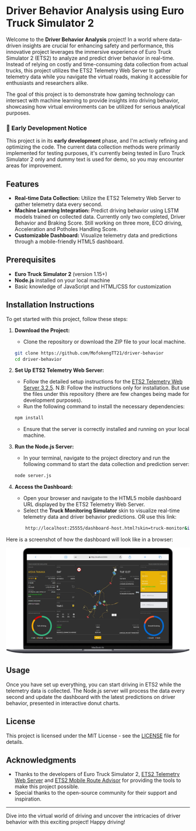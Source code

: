 # Driver Behavior Analysis using Euro Truck Simulator 2

Welcome to the **Driver Behavior Analysis** project! In a world where data-driven insights are crucial for enhancing safety and performance, this innovative project leverages the immersive experience of Euro Truck Simulator 2 (ETS2) to analyze and predict driver behavior in real-time. Instead of relying on costly and time-consuming data collection from actual trucks, this project utilizes the ETS2 Telemetry Web Server to gather telemetry data while you navigate the virtual roads, making it accessible for enthusiasts and researchers alike.

The goal of this project is to demonstrate how gaming technology can intersect with machine learning to provide insights into driving behavior, showcasing how virtual environments can be utilized for serious analytical purposes.

### 🚧 Early Development Notice

This project is in its **early development** phase, and I'm actively refining and optimizing the code. The current data collection methods were primarily implemented for testing purposes, it's currently being tested in Euro Truck Simulator 2 only and dummy text is used for demo, so you may encounter areas for improvement.


## Features

- **Real-time Data Collection:** Utilize the ETS2 Telemetry Web Server to gather telemetry data every second.
- **Machine Learning Integration:** Predict driving behavior using LSTM models trained on collected data. Currently only two completed, Driver Behavior and Braking Score. Still working on three more, ECO driving, Acceleration and Potholes Handling Score.
- **Customizable Dashboard:** Visualize telemetry data and predictions through a mobile-friendly HTML5 dashboard.

## Prerequisites

- **Euro Truck Simulator 2** (version 1.15+)
- **Node.js** installed on your local machine
- Basic knowledge of JavaScript and HTML/CSS for customization

## Installation Instructions

To get started with this project, follow these steps:

1. **Download the Project:**
   - Clone the repository or download the ZIP file to your local machine.

   ```bash
   git clone https://github.com/MofokengTT21/driver-behavior
   cd driver-behavior
   ```

2. **Set Up ETS2 Telemetry Web Server:**
   - Follow the detailed setup instructions for the [ETS2 Telemetry Web Server 3.2.5](https://github.com/Funbit/ets2-telemetry-server?tab=readme-ov-file). N.B: Follow the instructions only for installation. But use the files under this repository (there are few changes being made for development purposes).
   - Run the following command to install the necessary dependencies:

    ```bash
    npm install
    ```

   - Ensure that the server is correctly installed and running on your local machine.

3. **Run the Node.js Server:**
   - In your terminal, navigate to the project directory and run the following command to start the data collection and prediction server:

   ```bash
   node server.js
   ```

4. **Access the Dashboard:**
   - Open your browser and navigate to the HTML5 mobile dashboard URL displayed by the ETS2 Telemetry Web Server.
   - Select the **Truck Monitoring Simulator** skin to visualize real-time telemetry data and driver behavior predictions. OR use this link:
   
   ```bash
       http://localhost:25555/dashboard-host.html?skin=truck-monitor&ip=localhost
   ```
Here is a screenshot of how the dashboard will look like in a browser:

![](https://github.com/MofokengTT21/driver-behavior/blob/main/screenshot.png?raw=true)
   

## Usage

Once you have set up everything, you can start driving in ETS2 while the telemetry data is collected. The Node.js server will process the data every second and update the dashboard with the latest predictions on driver behavior, presented in interactive donut charts.

## License

This project is licensed under the MIT License - see the [LICENSE](LICENSE) file for details.

## Acknowledgments

- Thanks to the developers of Euro Truck Simulator 2, [ETS2 Telemetry Web Server](https://github.com/Funbit/ets2-telemetry-server?tab=readme-ov-file) and [ETS2 Mobile Route Advisor](https://github.com/mike-koch/ets2-mobile-route-advisor) for providing the tools to make this project possible.
- Special thanks to the open-source community for their support and inspiration.

---

Dive into the virtual world of driving and uncover the intricacies of driver behavior with this exciting project! Happy driving!
